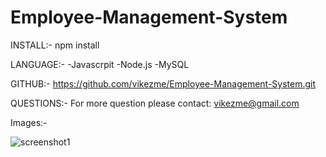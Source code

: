 # Employee-Management-System


INSTALL:-
npm install


LANGUAGE:-
-Javascrpit
-Node.js
-MySQL


GITHUB:-
https://github.com/vikezme/Employee-Management-System.git


QUESTIONS:-
For more question please contact: vikezme@gmail.com

Images:-

![screenshot1](https://user-images.githubusercontent.com/76554370/132209287-755de93a-f93e-4e51-99d8-edff0c6cf546.JPG)

